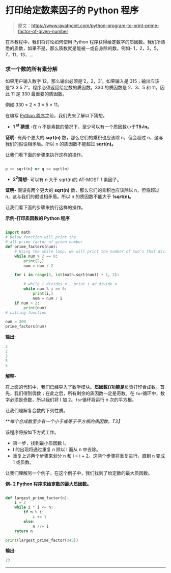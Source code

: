 # 打印给定数素因子的 Python 程序

> 原文：<https://www.javatpoint.com/python-program-to-print-prime-factor-of-given-number>

在本教程中，我们将讨论如何使用 Python 程序获得给定数字的质因数。我们所熟悉的质数，如果不是，那么质数就是能被一或自身除的数。例如- 1，2，3，5，7，11，13，…

### 求一个数的所有素分解

如果用户输入数字 12，那么输出必须是‘2，2，3’，如果输入是 315；输出应该是“3 3 5 7”。程序必须返回给定数的质因数。330 的质因数是 2、3、5 和 11。因此 11 是 330 最重要的质因数。

例如:330 = 2 × 3 × 5 × 11。

在编写 [Python 程序](https://www.javatpoint.com/python-programs)之前，我们先来了解以下猜想。

*   **1 <sup>st</sup> 猜想** -在 n 不是素数的情况下，至少可以有一个质因数小于**T5√n。**

**证明-** 有两个更大的 **sqrt(n)** 数，那么它们的乘积也应该除 n，但会超过 n，这与我们的假设相矛盾。所以 n 的质因数不能超过 **sqrt(n)。**

让我们看下面的步骤来执行这样的操作。

```py

p <= sqrt(n} or q <= sqrt(n)

```

*   **2<sup>2</sup>猜想-** 可以有 n 大于 sqrt(n)的 AT-MOST 1 素因子。

**证明-** 假设有两个更大的 **sqrt(n)** 数，那么它们的乘积也应该除以 n，但将超过 n，这与我们的假设相矛盾。所以 n 的质因数不能大于 1**sqrt(n)。**

让我们看下面的步骤来执行这样的操作。

**示例-打印质因数的 Python 程序**

```py

import math
# Below function will print the
# all prime factor of given number
def prime_factors(num):
    # Using the while loop, we will print the number of two's that divide n
    while num % 2 == 0:
        print(2,)
        num = num / 2

    for i in range(3, int(math.sqrt(num)) + 1, 2):

        # while i divides n , print i ad divide n
        while num % i == 0:
            print(i,)
            num = num / i
    if num > 2:
        print(num)
# calling function 

num = 200
prime_factors(num)

```

**输出:**

```py
2
2
2
5
5

```

**解释-**

在上面的代码中，我们已经导入了数学模块。**质因数()功能是**负责打印合成数。首先，我们得到偶数；在此之后，所有剩余的质因数一定是奇数。在 `for`循环中，数字必须是奇数，所以我们将 I 加 2。`for`循环将运行 n 次的平方根。

让我们理解复合数的下列性质。

***每个合成数至少有一个小于或等于平方根的质因数。*T3】**

该程序将按如下方式工作。

*   第一步，找到最小质因数 I。
*   I 的出现将通过重复 n 除以 I 而从 n 中去除。
*   重复上述两个步骤来划分 n 和 i = i + 2。这两个步骤将重复进行，直到 n 变成 1 或质数。

让我们理解另一个例子，在这个例子中，我们找到了给定数的最大质因数。

**例- 2 Python 程序求给定数的最大质因数。**

```py

def largest_prime_factor(n):
    i = 2
    while i * i <= n:
        if n % i:
            i += 1
        else:
            n //= i
    return n

print(largest_prime_factor(345))

```

**输出:**

```py
23

```

* * *